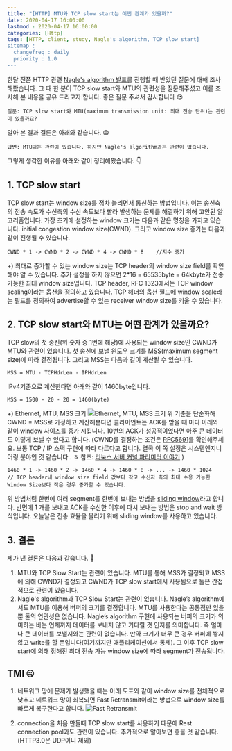 ```yaml
---
title: "[HTTP] MTU와 TCP slow start는 어떤 관계가 있을까?"
date: 2020-04-17 16:00:00
lastmod : 2020-04-17 16:00:00
categories: [Http]
tags: [HTTP, client, study, Nagle's algorithm, TCP slow start]
sitemap :
  changefreq : daily
  priority : 1.0
---
```

한달 전쯤 HTTP 관련 [Nagle's algorithm 발표](https://github.com/Study-Java-Together/study-http/blob/master/documents/member/sungminhong/what-okHttp.md)를 진행할 때 받았던 질문에 대해 조사해봤습니다.
그 때 한 분이 TCP slow start와 MTU의 관련성을 질문해주셨고 이를 조사해 본 내용을 공유 드리고자 합니다. 좋은 질문 주셔서 감사합니다 :heart_eyes:

~~~
질문: TCP slow start와 MTU(maximum transmission unit: 최대 전송 단위)는 관련이 있을까요?
~~~

알아 본 결과 결론은 아래와 같습니다. :grin:
~~~
답변: MTU와는 관련이 있습니다. 하지만 Nagle's algorithm과는 관련이 없습니다.
~~~
그렇게 생각한 이유를 아래와 같이 정리해봤습니다. :point_down:

## 1. TCP slow start
TCP slow start는 window size를 점차 늘리면서 통신하는 방법입니다. 이는 송신측의 전송 속도가 수신측의 수신 속도보다 빨라 발생하는 문제를 해결하기 위해 고안된 알고리즘입니다.
가장 초기에 설정하는 window 크기는 다음과 같은 명칭을 가지고 있습니다. initial congestion window size(CWND).
그리고 window size 증가는 다음과 같이 진행될 수 있습니다.
~~~
CWND * 1 -> CWND * 2 -> CWND * 4 -> CWND * 8    //지수 증가
~~~
+) 최대로 증가할 수 있는 window size는 TCP header의 window size field를 확인해야 알 수 있습니다. 추가 설정을 하지 않으면 2*16 = 65535byte = 64kbyte가  전송 가능한 최대 window size입니다. TCP header, RFC 1323에서는 TCP window scaling이라는 옵션을 정의하고 있습니다. TCP 헤더의 옵션 필드에 window scale라는 필드를 정의하여 advertise할 수 있는 receiver window size를 키울 수 있습니다.

## 2. TCP slow start와 MTU는 어떤 관계가 있을까요?
TCP slow의 첫 송신(위 숫자 중 1번에 해당)에 사용되는 window size인 CWND가 MTU와 관련이 있습니다. 첫 송신에 보낼 윈도우 크기를 MSS(maximum segment size)에 따라 결정됩니다. 그리고 MSS는 다음과 같이 계산될 수 있습니다.
~~~
MSS = MTU - TCPHdrLen - IPHdrLen
~~~
IPv4기준으로 계산한다면 아래와 같이 1460byte입니다.
~~~
MSS = 1500 - 20 - 20 = 1460(byte)
~~~
+) Ethernet, MTU, MSS 크기
![Ethernet, MTU, MSS 크기](https://www.networkcomputing.com/sites/default/files/MSS-2.png)
위 기준을 단순화해 CWND = MSS로 가정하고 계산해본다면 클라이언트는 ACK를 받을 때 마다 아래와 같이 window 사이즈를 증가 시킵니다. 10번의 ACK가 성공적이었다면 아주 큰 데이터도 이렇게 보낼 수 있다고 합니다. (CWND를 결정하는 조건은 [RFC5691](https://tools.ietf.org/html/rfc5681)를 확인해주세요. 보통 TCP / IP 스택 구현에 따라 다르다고 합니다. 결국 이 쪽 설정은 시스템엔지니어링 분야인 것 같습니다.. ㅎ 참조:  [리눅스 서버 커널 파리미터 이야기](https://meetup.toast.com/posts/53) )
~~~
1460 * 1 -> 1460 * 2 -> 1460 * 4 -> 1460 * 8 -> ... -> 1460 * 1024 
// TCP header내 window size field 값보다 작고 수신자 측의 최대 수용 가능한 Window Size보다 작은 경우 증가할 수 있습니다.
~~~
위 방법처럼 한번에 여러 segment를 한번에 보내는 방법을 [sliding window](https://ko.wikipedia.org/wiki/%EC%8A%AC%EB%9D%BC%EC%9D%B4%EB%94%A9_%EC%9C%88%EB%8F%84)라고 합니다. 반면에 1 개를 보내고 ACK를 수신한 이후에 다시 보내는 방법은 stop and wait 방식입니다. 오늘날은 전송 효율을 올리기 위해 sliding window를 사용하고 있습니다.

## 3. 결론
제가 낸 결론은 다음과 같습니다. :man_dancing:
1. MTU와 TCP Slow Start는 관련이 있습니다.
MTU를 통해 MSS가 결정되고 MSS에 의해 CWND가 결정되고 CWND가 TCP slow start에서 사용됨으로 둘은 간접적으로 관련이 있습니다.
2. Nagle's algorithm과 TCP Slow Start는 관련이 없습니다.
Nagle’s algorithm에서도 MTU를 이용해 버퍼의 크기를 결정합니다. MTU를 사용한다는 공통점만 있을 뿐 둘의 연관성은 없습니다. Nagle’s algorithm 구현에 사용되는 버퍼의 크기가 의미하는 바는 언제까지 데이터를 보내지 않고 기다릴 것 인지를 의미합니다. 즉 얼마나 큰 데이터를 보낼지와는 관련이 없습니다. 만약 크기가 너무 큰 경우 버퍼에 쌓지 않고 write를 할 뿐입니다(여기까지만 애플리케이션에서 통제). 그 이후 TCP slow start에 의해 정해진 최대 전송 가능 window size에 따라 segment가 전송됩니다.

## TMI :zipper_mouth_face:
1. 네트워크 망에 문제가 발생했을 때는 아래 도표와 같이 window size를 전체적으로 낮추고 네트워크 망이 회복되면 Fast Retransmit이라는 방법으로 window size를 빠르게 복구한다고 합니다.
![Fast Retransmit](https://user-images.githubusercontent.com/18229419/79529495-c3238480-80a7-11ea-929e-c0910db20402.png)

2. connection을 처음 만들때 TCP slow start를 사용하기 때문에 Rest connection pool과도 관련이 있습니다. 추가적으로 알아보면 좋을 것 같습니다. (HTTP3.0은 UDP이니 제외)
